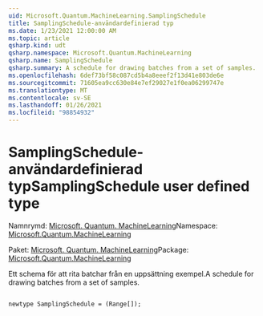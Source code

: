```yaml
---
uid: Microsoft.Quantum.MachineLearning.SamplingSchedule
title: SamplingSchedule-användardefinierad typ
ms.date: 1/23/2021 12:00:00 AM
ms.topic: article
qsharp.kind: udt
qsharp.namespace: Microsoft.Quantum.MachineLearning
qsharp.name: SamplingSchedule
qsharp.summary: A schedule for drawing batches from a set of samples.
ms.openlocfilehash: 6def73bf58c087cd5b4a8eeef2f13d41e803de6e
ms.sourcegitcommit: 71605ea9cc630e84e7ef29027e1f0ea06299747e
ms.translationtype: MT
ms.contentlocale: sv-SE
ms.lasthandoff: 01/26/2021
ms.locfileid: "98854932"
---
```

# <a name="samplingschedule-user-defined-type"></a><span data-ttu-id="a8b8a-102">SamplingSchedule-användardefinierad typ</span><span class="sxs-lookup"><span data-stu-id="a8b8a-102">SamplingSchedule user defined type</span></span>

<span data-ttu-id="a8b8a-103">Namnrymd: [Microsoft. Quantum. MachineLearning](xref:Microsoft.Quantum.MachineLearning)</span><span class="sxs-lookup"><span data-stu-id="a8b8a-103">Namespace: [Microsoft.Quantum.MachineLearning](xref:Microsoft.Quantum.MachineLearning)</span></span>

<span data-ttu-id="a8b8a-104">Paket: [Microsoft. Quantum. MachineLearning](https://nuget.org/packages/Microsoft.Quantum.MachineLearning)</span><span class="sxs-lookup"><span data-stu-id="a8b8a-104">Package: [Microsoft.Quantum.MachineLearning](https://nuget.org/packages/Microsoft.Quantum.MachineLearning)</span></span>


<span data-ttu-id="a8b8a-105">Ett schema för att rita batchar från en uppsättning exempel.</span><span class="sxs-lookup"><span data-stu-id="a8b8a-105">A schedule for drawing batches from a set of samples.</span></span>

```qsharp

newtype SamplingSchedule = (Range[]);
```

